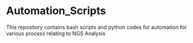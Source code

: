 # Automation_Scripts
This repository contains bash scripts and python codes for automation for various process relating to NGS Analysis
